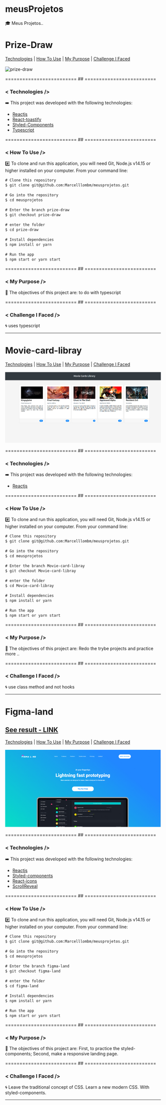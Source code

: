 # meusProjetos
:mortar_board: Meus Projetos..

# Prize-Draw

[Technologies](#Technologies-prize-draw)  |  [How To Use](#how-to-use-prize-draw)  |  [My Purpose](#my-purpose-prize-draw) | [Challenge I Faced ](#challenge-i-faced-prize-draw)
</br></br>
<img src='img/prize-draw.gif' alt='prize-draw'>

========================= ## =========================
<a id="Technologies-prize-draw"></a>

### < Technologies />

:arrow_right:  This project was developed with the following technologies:

- [Reactjs](https://reactjs.org/)
- [React-toastify](https://npm.io/package/react-toastify)
- [Styled-Components](https://styled-components.com/)
- [Typescript](https://www.typescriptlang.org/)


========================= ## =========================
<a id="how-to-use-prize-draw"></a>

### < How To Use />
:hash: To clone and run this application, you will need Git, Node.js v14.15 or higher installed on your computer. From your command line:

```
# Clone this repository
$ git clone git@github.com:Marcelllombm/meusprojetos.git

# Go into the repository
$ cd meusprojetos

# Enter the branch prize-draw
$ git checkout prize-draw

# enter the folder
$ cd prize-draw

# Install dependencies
$ npm install or yarn

# Run the app
$ npm start or yarn start
```
========================= ## =========================
<a id="my-purpose-prize-draw"></a>

### < My Purpose />

:dart: The objectives of this project are: to do with typescript

========================= ## =========================
<a id="challenge-i-faced-prize-draw"></a>

### < Challenge I Faced />
:cyclone: uses typescript
<hr>

# Movie-card-libray

[Technologies](#Technologies-Movie-card-libray)  |  [How To Use](#how-to-use-Movie-card-libray)  |  [My Purpose](#my-purpose-Movie-card-libray) | [Challenge I Faced ](#challenge-i-faced-Movie-card-libray)
</br></br>
<img src='img/movie-cards.png' alt='movie-cards'>

========================= ## =========================
<a id="Technologies-Movie-card-libray"></a>

### < Technologies />

:arrow_right:  This project was developed with the following technologies:

- [Reactjs](https://reactjs.org/)

========================= ## =========================
<a id="how-to-use-Movie-card-libray"></a>

### < How To Use />
:hash: To clone and run this application, you will need Git, Node.js v14.15 or higher installed on your computer. From your command line:

```
# Clone this repository
$ git clone git@github.com:Marcelllombm/meusprojetos.git

# Go into the repository
$ cd meusprojetos

# Enter the branch Movie-card-libray
$ git checkout Movie-card-libray

# enter the folder
$ cd Movie-card-libray

# Install dependencies
$ npm install or yarn

# Run the app
$ npm start or yarn start
```
========================= ## =========================
<a id="my-purpose-Movie-card-libray"></a>

### < My Purpose />

:dart: The objectives of this project are: Redo the trybe projects and practice more ..

========================= ## =========================
<a id="challenge-i-faced-Movie-card-libray"></a>

### < Challenge I Faced />
:cyclone: use class method and not hooks

<hr>

# Figma-land
## [See result - LINK](https://marcelllombm.github.io/figma-land/)
[Technologies](#Technologies-figma-land)  |  [How To Use](#how-to-use-figma-land)  |  [My Purpose](#my-purpose-figma-land) | [Challenge I Faced ](#challenge-i-faced-figma-land)
</br></br>
<img src='img/figma-land.gif' alt='figma-land'>

========================= ## =========================
<a id="Technologies-figma-land"></a>

### < Technologies />

:arrow_right:  This project was developed with the following technologies:

- [Reactjs](https://reactjs.org/)
- [Styled-components](https://www.npmjs.com/package/styled-components)
- [React-icons](https://www.npmjs.com/package/react-icons)
- [ScrollReveal](https://www.npmjs.com/package/scrollreveal)

========================= ## =========================
<a id="how-to-use-figma-land"></a>

### < How To Use />
:hash: To clone and run this application, you will need Git, Node.js v14.15 or higher installed on your computer. From your command line:

```
# Clone this repository
$ git clone git@github.com:Marcelllombm/meusprojetos.git

# Go into the repository
$ cd meusprojetos

# Enter the branch figma-land
$ git checkout figma-land

# enter the folder
$ cd figma-land

# Install dependencies
$ npm install or yarn

# Run the app
$ npm start or yarn start
```
========================= ## =========================
<a id="my-purpose-figma-land"></a>

### < My Purpose />

:dart: The objectives of this project are: First, to practice the styled-components; Second, make a responsive landing page.

========================= ## =========================
<a id="challenge-i-faced-figma-land"></a>

### < Challenge I Faced />
:cyclone: Leave the traditional concept of CSS. Learn a new modern CSS. With styled-components.

<hr>
